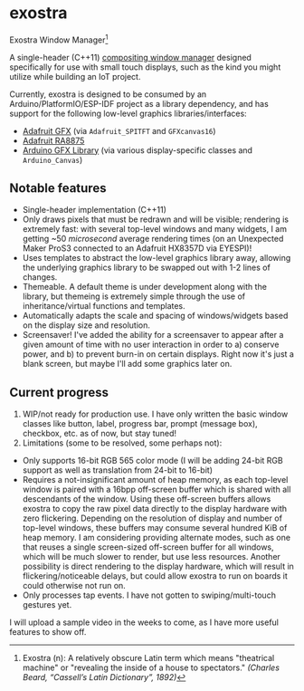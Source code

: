 # exostra

Exostra Window Manager[^1]

A single-header (C++11) [compositing window manager](https://en.wikipedia.org/wiki/Compositing_window_manager) designed specifically for use with small touch displays, such as the kind you might utilize while building an IoT project.

Currently, exostra is designed to be consumed by an Arduino/PlatformIO/ESP-IDF project as a library dependency, and has support for the following low-level graphics libraries/interfaces:

- [Adafruit GFX](https://github.com/adafruit/Adafruit-GFX-Library) (via `Adafruit_SPITFT` and `GFXcanvas16`)
- [Adafruit RA8875](https://github.com/adafruit/Adafruit_RA8875)
- [Arduino GFX Library](https://github.com/moononournation/Arduino_GFX) (via various display-specific classes and `Arduino_Canvas`)

## Notable features

- Single-header implementation (C++11)
- Only draws pixels that must be redrawn and will be visible; rendering is extremely fast: with several top-level windows and many widgets, I am getting ~50 _microsecond_ average rendering times (on an Unexpected Maker ProS3 connected to an Adafruit HX8357D via EYESPI)!
- Uses templates to abstract the low-level graphics library away, allowing the underlying graphics library to be swapped out with 1-2 lines of changes.
- Themeable. A default theme is under development along with the library, but themeing is extremely simple through the use of inheritance/virtual functions and templates.
- Automatically adapts the scale and spacing of windows/widgets based on the display size and resolution.
- Screensaver! I've added the ability for a screensaver to appear after a given amount of time with no user interaction in order to a) conserve power, and b) to prevent burn-in on certain displays. Right now it's just a blank screen, but maybe I'll add some graphics later on.

## Current progress

1. WIP/not ready for production use. I have only written the basic window classes like button, label, progress bar, prompt (message box), checkbox, etc. as of now, but stay tuned!
2. Limitations (some to be resolved, some perhaps not):
  - Only supports 16-bit RGB 565 color mode (I will be adding 24-bit RGB support as well as translation from 24-bit to 16-bit)
  - Requires a not-insignificant amount of heap memory, as each top-level window is paired with a 16bpp off-screen buffer which is shared with all descendants of the window. Using these off-screen buffers allows exostra to copy the raw pixel data directly to the display hardware with zero flickering. Depending on the resolution of display and number of top-level windows, these buffers may consume several hundred KiB of heap memory. I am considering providing alternate modes, such as one that reuses a single screen-sized off-screen buffer for all windows, which will be much slower to render, but use less resources. Another possibility is direct rendering to the display hardware, which will result in flickering/noticeable delays, but could allow exostra to run on boards it could otherwise not run on.
  - Only processes tap events. I have not gotten to swiping/multi-touch gestures yet.

I will upload a sample video in the weeks to come, as I have more useful features to show off.

[^1]: Exostra (n): A relatively obscure Latin term which means "theatrical machine" or "revealing the inside of a house to spectators." _(Charles Beard, “Cassell’s Latin Dictionary”, 1892)_

